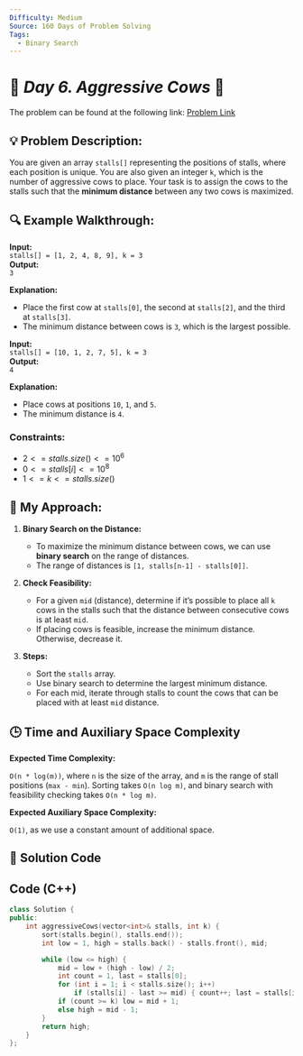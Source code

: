 ```yaml
---
Difficulty: Medium  
Source: 160 Days of Problem Solving  
Tags:
  - Binary Search
---
```


# 🚀 _Day 6. Aggressive Cows_ 🧠

The problem can be found at the following link: [Problem Link](https://www.geeksforgeeks.org/batch/gfg-160-problems/track/searching-gfg-160/problem/aggressive-cows)


## 💡 **Problem Description:**

You are given an array `stalls[]` representing the positions of stalls, where each position is unique. You are also given an integer `k`, which is the number of aggressive cows to place. Your task is to assign the cows to the stalls such that the **minimum distance** between any two cows is maximized.

## 🔍 **Example Walkthrough:**

**Input:**  
`stalls[] = [1, 2, 4, 8, 9], k = 3`  
**Output:**  
`3`

**Explanation:**  
- Place the first cow at `stalls[0]`, the second at `stalls[2]`, and the third at `stalls[3]`.  
- The minimum distance between cows is `3`, which is the largest possible.



**Input:**  
`stalls[] = [10, 1, 2, 7, 5], k = 3`  
**Output:**  
`4`

**Explanation:**  
- Place cows at positions `10`, `1`, and `5`.  
- The minimum distance is `4`.



### Constraints:
- $`2 <= stalls.size() <= 10^6`$
- $`0 <= stalls[i] <= 10^8`$
- $`1 <= k <= stalls.size()`$



## 🎯 **My Approach:**

1. **Binary Search on the Distance:**  
   - To maximize the minimum distance between cows, we can use **binary search** on the range of distances.  
   - The range of distances is `[1, stalls[n-1] - stalls[0]]`.

2. **Check Feasibility:**  
   - For a given `mid` (distance), determine if it’s possible to place all `k` cows in the stalls such that the distance between consecutive cows is at least `mid`.  
   - If placing cows is feasible, increase the minimum distance. Otherwise, decrease it.

3. **Steps:**  
   - Sort the `stalls` array.  
   - Use binary search to determine the largest minimum distance.  
   - For each mid, iterate through stalls to count the cows that can be placed with at least `mid` distance.



## 🕒 **Time and Auxiliary Space Complexity** 

**Expected Time Complexity:** 

`O(n * log(m))`, where `n` is the size of the array, and `m` is the range of stall positions (`max - min`). Sorting takes `O(n log m)`, and binary search with feasibility checking takes `O(n * log m)`.  

**Expected Auxiliary Space Complexity:** 

`O(1)`, as we use a constant amount of additional space.

## 📝 **Solution Code**

## Code (C++)

```cpp
class Solution {
public:
    int aggressiveCows(vector<int>& stalls, int k) {
        sort(stalls.begin(), stalls.end());
        int low = 1, high = stalls.back() - stalls.front(), mid;

        while (low <= high) {
            mid = low + (high - low) / 2;
            int count = 1, last = stalls[0];
            for (int i = 1; i < stalls.size(); i++)
                if (stalls[i] - last >= mid) { count++; last = stalls[i]; }
            if (count >= k) low = mid + 1;
            else high = mid - 1;
        }
        return high;
    }
};
```


